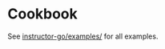 # Cookbook

See [instructor-go/examples/](https://github.com/instructor-ai/instructor-go/tree/main/examples) for all examples.
